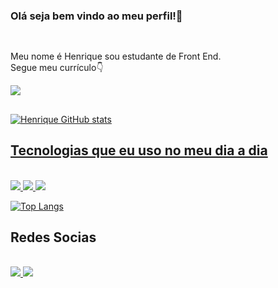 
### Olá seja bem vindo ao meu perfil!👋

##

<br>Meu nome é Henrique sou estudante de Front End.<br>Segue meu currículo👇
<div style="display: inline_block">
 <a href="https://mail.google.com/mail/u/1/#inbox?compose=CllgCJfrswCZxPlpsKwCGHmvRFTZxCrphkrbMTHVxBsFZXlXsxtjBmxjvCVTVmWsRCkLlQzWzvV"><img src="https://imgur.com/AWfAoYP.png"/>
</div>

##

![Henrique GitHub stats](https://github-readme-stats.vercel.app/api?username=henriquegbianchini&show_icons=true&heme_cobalt=radical)

## Tecnologias que eu uso no meu dia a dia

<div style="display: inline_block"><br>
  <img src="https://img.shields.io/badge/HTML5-E34F26?style=for-the-badge&logo=html5&logoColor=white" />
  <img src="https://img.shields.io/badge/CSS3-1572B6?style=for-the-badge&logo=css3&logoColor=white" />
  <img src="https://img.shields.io/badge/JavaScript-F7DF1E?style=for-the-badge&logo=javascript&logoColor=black" />
</div>

 [![Top Langs](https://github-readme-stats.vercel.app/api/top-langs/?username=henriquegbianchini&langs_count=8)](https://github.com/ahenriquegbianchini/github-readme-stats)
 
## Redes Socias

<div style="display: inline_block"><br>
  <a href="https://mail.google.com/mail/u/1/#inbox?compose=CllgCJfrswCZxPlpsKwCGHmvRFTZxCrphkrbMTHVxBsFZXlXsxtjBmxjvCVTVmWsRCkLlQzWzvV"><img src="https://imgur.com/ZtyzQu4.png"/>
<a href="https://mail.google.com/mail/u/1/#inbox?compose=CllgCJfrswCZxPlpsKwCGHmvRFTZxCrphkrbMTHVxBsFZXlXsxtjBmxjvCVTVmWsRCkLlQzWzvV"><img src="https://imgur.com/AWfAoYP.png"/>
</div>
